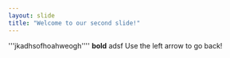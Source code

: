 ```yaml
---
layout: slide
title: "Welcome to our second slide!"
---
```

'''jkadhsofhoahweogh'''' **bold** adsf
Use the left arrow to go back!

